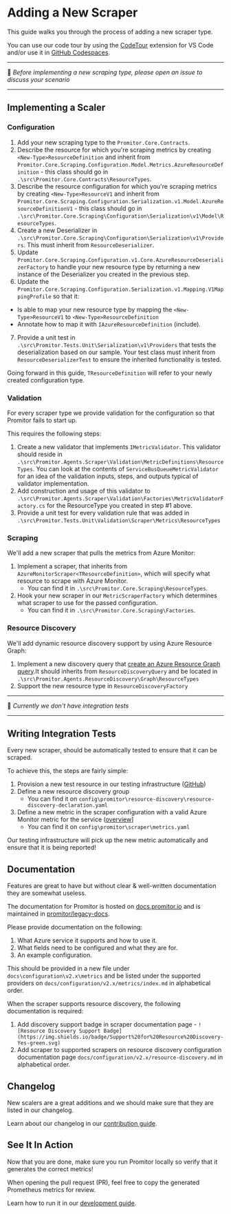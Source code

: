 # Adding a New Scraper

This guide walks you through the process of adding a new scraper type.

You can use our code tour by using the [CodeTour](https://marketplace.visualstudio.com/items?itemName=vsls-contrib.codetour)
 extension for VS Code and/or use it in [GitHub Codespaces](https://github.com/features/codespaces).

------------------------

:loudspeaker: _Before implementing a new scraping type, please open an issue to
discuss your scenario_

------------------------

## Implementing a Scaler

### Configuration

<!-- markdownlint-disable MD006 -->
<!-- markdownlint-disable MD007 -->
<!-- markdownlint-disable MD013 -->
<!-- markdownlint-disable MD029 -->
<!-- markdownlint-disable MD032 -->
1. Add your new scraping type to the `Promitor.Core.Contracts`.
2. Describe the resource for which you're scraping metrics by creating `<New-Type>ResourceDefinition`
  and inherit from
  `Promitor.Core.Scraping.Configuration.Model.Metrics.AzureResourceDefinition` -
  this class should go in `.\src\Promitor.Core.Contracts\ResourceTypes`.
3. Describe the resource configuration for which you're scraping metrics by creating
 `<New-Type>ResourceV1`
  and inherit from
   `Promitor.Core.Scraping.Configuration.Serialization.v1.Model.AzureResourceDefinitionV1` -
  this class should go in `.\src\Promitor.Core.Scraping\Configuration\Serialization\v1\Model\ResourceTypes`.
4. Create a new Deserializer in `.\src\Promitor.Core.Scraping\Configuration\Serialization\v1\Providers`.
  This must inherit from `ResourceDeserializer`.
5. Update `Promitor.Core.Scraping.Configuration.v1.Core.AzureResourceDeserializerFactory`
  to handle your new resource type by returning a new instance of the Deserializer
  you created in the previous step.
6. Update the `Promitor.Core.Scraping.Configuration.Serialization.v1.Mapping.V1MappingProfile` so that it:
  - Is able to map your new resource type by mapping the `<New-Type>ResourceV1` to `<New-Type>ResourceDefinition`
  - Annotate how to map it with `IAzureResourceDefinition` (include).
7. Provide a unit test in `.\src\Promitor.Tests.Unit\Serialization\v1\Providers`
  that tests the deserialization based on our sample. Your test class must inherit
  from `ResourceDeserializerTest` to ensure the inherited functionality is tested.

Going forward in this guide, `TResourceDefinition` will refer to your newly created
configuration type.

### Validation

For every scraper type we provide validation for the configuration so that Promitor
fails to start up.

This requires the following steps:

1. Create a new validator that implements `IMetricValidator`. This validator should
  reside in `.\src\Promitor.Agents.Scraper\Validation\MetricDefinitions\ResourceTypes`.
  You can look at the contents of `ServiceBusQueueMetricValidator` for an idea of
  the validation inputs, steps, and outputs typical of validator implementation.
2. Add construction and usage of this validator to `.\src\Promitor.Agents.Scraper\Validation\Factories\MetricValidatorFactory.cs`
  for the ResourceType you created in step #1 above.
3. Provide a unit test for every validation rule that was added in `.\src\Promitor.Tests.Unit\Validation\Scraper\Metrics\ResourceTypes`

### Scraping

We'll add a new scraper that pulls the metrics from Azure Monitor:

1. Implement a scraper, that inherits from `AzureMonitorScraper<TResourceDefinition>`, which will specify what resource to scrape with Azure Monitor.
    - You can find it in `.\src\Promitor.Core.Scraping\ResourceTypes`.
2. Hook your new scraper in our `MetricScraperFactory` which determines what scraper
  to use for the passed configuration.
    - You can find it in `.\src\Promitor.Core.Scraping\Factories`.

### Resource Discovery

We'll add dynamic resource discovery support by using Azure Resource Graph:

1. Implement a new discovery query that [create an Azure Resource Graph query](https://docs.microsoft.com/en-us/azure/governance/resource-graph/concepts/query-language).It should inherits from `ResourceDiscoveryQuery` and be located in `.\src\Promitor.Agents.ResourceDiscovery\Graph\ResourceTypes`
2. Support the new resource type in `ResourceDiscoveryFactory`

<!-- markdownlint-enable -->

------------------------

:memo: _Currently we don't have integration tests_

------------------------

## Writing Integration Tests

Every new scraper, should be automatically tested to ensure that it can be scraped.

To achieve this, the steps are fairly simple:

1. Provision a new test resource in our testing infrastructure ([GitHub](https://github.com/promitor/azure-infrastructure))
2. Define a new resource discovery group
    - You can find it on `config\promitor\resource-discovery\resource-discovery-declaration.yaml`
3. Define a new metric in the scraper configuration with a valid Azure Monitor metric for the service ([overview](https://docs.microsoft.com/en-us/azure/azure-monitor/platform/metrics-supported)]
    - You can find it on `config\promitor\scraper\metrics.yaml`

Our testing infrastructure will pick up the new metric automatically and ensure that it is being reported!

## Documentation

Features are great to have but without clear & well-written documentation they are
somewhat useless.

The documentation for Promitor is hosted on [docs.promitor.io](https://docs.promitor.io) and is maintained in [promitor/legacy-docs](https://github.com/promitor/legacy-docs).

Please provide documentation on the following:

1. What Azure service it supports and how to use it.
2. What fields need to be configured and what they are for.
3. An example configuration.

This should be provided in a new file under `docs\configuration\v2.x\metrics` and be listed
under the supported providers on `docs/configuration/v2.x/metrics/index.md` in alphabetical order.

When the scraper supports resource discovery, the following documentation is required:

1. Add discovery support badge in scraper documentation page - `![Resource Discovery Support Badge](https://img.shields.io/badge/Support%20for%20Resource%20Discovery-Yes-green.svg)`
2. Add scraper to supported scrapers on resource discovery configuration documentation page
 `docs/configuration/v2.x/resource-discovery.md` in alphabetical order.

## Changelog

New scalers are a great additions and we should make sure that they are listed in our changelog.

Learn about our changelog in our [contribution guide](CONTRIBUTING.md#Changelog).

## See It In Action

Now that you are done, make sure you run Promitor locally so verify that it generates the correct metrics!

When opening the pull request (PR), feel free to copy the generated Prometheus metrics for review.

Learn how to run it in our [development guide](contributing.md#running-promitor).
